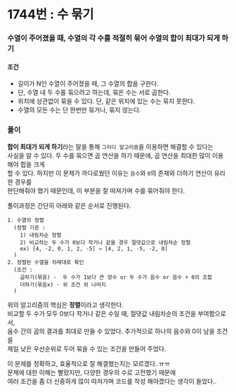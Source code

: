 # 1744번 : 수 묶기
### 수열이 주어졌을 때, 수열의 각 수를 적절히 묶어 수열의 합이 최대가 되게 하기
#### 조건
- 길이가 N인 수열이 주어졌을 때, 그 수열의 합을 구한다.
- 단, 수열 내 두 수를 묶으려고 하는데, 묶은 수는 서로 곱한다.
- 위치에 상관없이 묶을 수 있다. 단, 같은 위치에 있는 수는 묶지 못한다.
- 수열의 모든 수는 단 한번만 묶거나, 묶지 않는다. 
### 풀이
**합이 최대가 되게 하기**라는 말을 통해 ```그리디 알고리즘```을 이용하면 해결할 수 있다는  
사실을 알 수 있다. 두 수를 묶으면 곱 연산을 하기 때문에, 곱 연산을 최대한 많이 이용해야 합을 크게  
할 수 있다. 하지만 이 문제가 까다로웠던 이유는 ```음수```와 ```0```의 존재와 더하기 연산이 유리한 경우를  
판단해줘야 했기 때문인데, 이 부분을 잘 따져가며 수를 묶어줘야 한다.

풀이과정은 간단히 아래와 같은 순서로 진행된다.
```
1. 수열의 정렬 
  (정렬 기준 : 
    1) 내림차순 정렬
    2) 비교하는 두 수가 0보다 작거나 같을 경우 절댓값으로 내림차순 정렬
    ex) [4, -2, 0, 1, 2, -5] → [4, 2, 1, -5, -2, 0]
  )
2. 정렬된 수열을 차례대로 확인
  (조건 :
    곱하기(묶음) -  두 수가 1보다 큰 양수 or 두 수가 음수 or 음수 + 0의 조합
    더하기(묶음x) - 위 조건 외 나머지
  )
```

위의 알고리즘의 핵심은 **정렬**이라고 생각한다.  
비교할 두 수가 모두 0보다 작거나 같은 수일 때, 절댓값 내림차순의 조건을 부여함으로서,  
음수 간의 곱의 결과를 최대로 만들 수 있었다. 추가적으로 하나의 음수와 0이 남을 조건을  
제일 낮은 우선순위로 두어 묶을 수 있는 조건을 만들어 주었다.

이 문제를 정확하고, 효율적으로 잘 해결했는지는 모르겠다..ㅠㅠ  
문제에 대한 이해는 빨랐지만, 다양한 경우의 수로 고전했기 때문에  
여러 조건을 좀 더 신중하게 많이 따져가며 코드를 작성 해야겠다는 생각이 들었다.. 